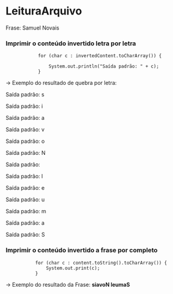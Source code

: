 # LeituraArquivo

Frase: Samuel Novais

### Imprimir o conteúdo invertido letra por letra
```            
            for (char c : invertedContent.toCharArray()) {

                System.out.println("Saída padrão: " + c);
            }
 ```
-> Exemplo do resultado de quebra por letra:


Saída padrão: s


Saída padrão: i


Saída padrão: a


Saída padrão: v


Saída padrão: o


Saída padrão: N


Saída padrão:  


Saída padrão: l


Saída padrão: e


Saída padrão: u


Saída padrão: m


Saída padrão: a


Saída padrão: S



### Imprimir o conteúdo invertido a frase por completo

 ```
            for (char c : content.toString().toCharArray()) {
                System.out.print(c);
            }
```
-> Exemplo do resultado da Frase: **siavoN leumaS** 
            

